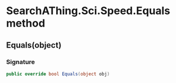 # SearchAThing.Sci.Speed.Equals method
## Equals(object)
### Signature
```csharp
public override bool Equals(object obj)
```
